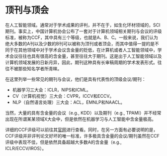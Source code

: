 # 顶刊与顶会

在人工智能领域。通常对于学术成果的评判，并不在于，如生化环材领域的，SCI期刊。事实上，中国计算机协会公布了一套对于计算机领域相关期刊与会议的评级标准，被称为CCF，其中具有三个等级，也就是A、B、C。一般来说，我们认为绝大多数的A刊以及少数的B刊可以被称为顶刊或者顶会，而其中值得一提的是不同于在其他领域中对于学术会议含金量的贬低，在计算机或者人工智能领域中，学术会议往往也具有很高的含金量，甚至往往大于期刊。这是出于人工智能领域以及计算机领域发展的日新月异，因此，期刊这种具有长审稿周期的学术发表形式。往往不被那些知名学者所青睐。

在这里列举一些常见的期刊与会议，他们是具有代表性的顶级会议/期刊：

- 机器学习三大会：ICLR，NIPS和ICML。
- CV（计算机视觉）三大会：CVPR，ICCV和ECCV。
- NLP（自然语言处理）三大会：ACL，EMNLP和NAACL。

当然，大量的具有含金量的会议（e.g., KDD）以及期刊（e.g., TPAMI）并不经常出现在所谓某某领域X大会中，但是依然在机器学习与人工智能中含金量极高。

详细的CCF评级可以前往其[官网](https://www.ccf.org.cn/Academic_Evaluation/By_category/)进行查看。同时，在另一方面有必要说明的是，CCF评级并非评判论文好坏的唯一标准，许多极具含金量的会议/期刊虽然在CCF评级中表现不佳，但是依然具备超越大多数A的含金量（e.g., ICLR/ECCV/IROS）。